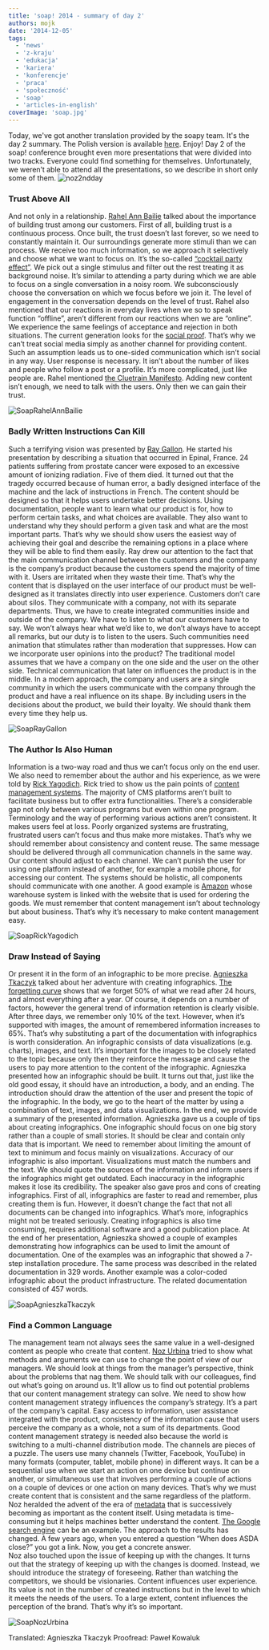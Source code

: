 ```yaml
---
title: 'soap! 2014 - summary of day 2'
authors: mojk
date: '2014-12-05'
tags:
  - 'news'
  - 'z-kraju'
  - 'edukacja'
  - 'kariera'
  - 'konferencje'
  - 'praca'
  - 'społeczność'
  - 'soap'
  - 'articles-in-english'
coverImage: 'soap.jpg'
---
```


Today, we've got another translation provided by the soapy team. It's the day 2
summary. The Polish version is available
[here](../soap-2014-relacja-z-drugiego-dnia/index.md). Enjoy! Day 2 of the soap!
conference brought even more presentations that were divided into two tracks.
Everyone could find something for themselves. Unfortunately, we weren’t able to
attend all the presentations, so we describe in short only some of them.
![noz2ndday](images/noz2ndday.jpg)

<!--truncate-->

### Trust Above All

And not only in a relationship.
[Rahel Ann Bailie](http://soapconf.com/speakers/) talked about the importance of
building trust among our customers. First of all, building trust is a continuous
process. Once built, the trust doesn’t last forever, so we need to constantly
maintain it. Our surroundings generate more stimuli than we can process. We
receive too much information, so we approach it selectively and choose what we
want to focus on. It’s the so-called
[“cocktail party effect”](http://en.wikipedia.org/wiki/Cocktail_party_effect).
We pick out a single stimulus and filter out the rest treating it as background
noise. It’s similar to attending a party during which we are able to focus on a
single conversation in a noisy room. We subconsciously choose the conversation
on which we focus before we join it. The level of engagement in the conversation
depends on the level of trust. Rahel also mentioned that our reactions in
everyday lives when we so to speak function “offline”, aren’t different from our
reactions when we are “online”. We experience the same feelings of acceptance
and rejection in both situations. The current generation looks for the
[social proof](http://en.wikipedia.org/wiki/Social_proof). That’s why we can’t
treat social media simply as another channel for providing content. Such an
assumption leads us to one-sided communication which isn’t social in any way.
User response is necessary. It isn’t about the number of likes and people who
follow a post or a profile. It’s more complicated, just like people are. Rahel
mentioned
[the Cluetrain Manifesto](http://en.wikipedia.org/wiki/The_Cluetrain_Manifesto).
Adding new content isn’t enough, we need to talk with the users. Only then we
can gain their trust.

![SoapRahelAnnBailie](images/SoapRahelAnnBailie.png)

### Badly Written Instructions Can Kill

Such a terrifying vision was presented by
[Ray Gallon](http://soapconf.com/speakers/). He started his presentation by
describing a situation that occurred in Epinal, France. 24 patients suffering
from prostate cancer were exposed to an excessive amount of ionizing radiation.
Five of them died. It turned out that the tragedy occurred because of human
error, a badly designed interface of the machine and the lack of instructions in
French. The content should be designed so that it helps users undertake better
decisions. Using documentation, people want to learn what our product is for,
how to perform certain tasks, and what choices are available. They also want to
understand why they should perform a given task and what are the most important
parts. That’s why we should show users the easiest way of achieving their goal
and describe the remaining options in a place where they will be able to find
them easily. Ray drew our attention to the fact that the main communication
channel between the customers and the company is the company’s product because
the customers spend the majority of time with it. Users are irritated when they
waste their time. That’s why the content that is displayed on the user interface
of our product must be well-designed as it translates directly into user
experience. Customers don’t care about silos. They communicate with a company,
not with its separate departments. Thus, we have to create integrated
communities inside and outside of the company. We have to listen to what our
customers have to say. We won’t always hear what we’d like to, we don’t always
have to accept all remarks, but our duty is to listen to the users. Such
communities need animation that stimulates rather than moderation that
suppresses. How can we incorporate user opinions into the product? The
traditional model assumes that we have a company on the one side and the user on
the other side. Technical communication that later on influences the product is
in the middle. In a modern approach, the company and users are a single
community in which the users communicate with the company through the product
and have a real influence on its shape. By including users in the decisions
about the product, we build their loyalty. We should thank them every time they
help us.

![SoapRayGallon](images/SoapRayGallon.png)

### The Author Is Also Human

Information is a two-way road and thus we can’t focus only on the end user. We
also need to remember about the author and his experience, as we were told by
[Rick Yagodich](http://soapconf.com/speakers). Rick tried to show us the pain
points of
[content management systems](http://en.wikipedia.org/wiki/Content_management_system).
The majority of CMS platforms aren’t built to facilitate business but to offer
extra functionalities. There’s a considerable gap not only between various
programs but even within one program. Terminology and the way of performing
various actions aren’t consistent. It makes users feel at loss. Poorly organized
systems are frustrating, frustrated users can’t focus and thus make more
mistakes. That’s why we should remember about consistency and content reuse. The
same message should be delivered through all communication channels in the same
way. Our content should adjust to each channel. We can’t punish the user for
using one platform instead of another, for example a mobile phone, for accessing
our content. The systems should be holistic, all components should communicate
with one another. A good example is [Amazon](http://www.amazon.com/) whose
warehouse system is linked with the website that is used for ordering the goods.
We must remember that content management isn’t about technology but about
business. That’s why it’s necessary to make content management easy.

![SoapRickYagodich](images/SoapRickYagodich.png)

### Draw Instead of Saying

Or present it in the form of an infographic to be more precise.
[Agnieszka Tkaczyk](http://soapconf.com/speakers) talked about her adventure
with creating infographics.
[The forgetting curve](http://en.wikipedia.org/wiki/Forgetting_curve) shows that
we forget 50% of what we read after 24 hours, and almost everything after a
year. Of course, it depends on a number of factors, however the general trend of
information retention is clearly visible. After three days, we remember only 10%
of the text. However, when it’s supported with images, the amount of remembered
information increases to 65%. That’s why substituting a part of the
documentation with infographics is worth consideration. An infographic consists
of data visualizations (e.g. charts), images, and text. It’s important for the
images to be closely related to the topic because only then they reinforce the
message and cause the users to pay more attention to the content of the
infographic. Agnieszka presented how an infographic should be built. It turns
out that, just like the old good essay, it should have an introduction, a body,
and an ending. The introduction should draw the attention of the user and
present the topic of the infographic. In the body, we go to the heart of the
matter by using a combination of text, images, and data visualizations. In the
end, we provide a summary of the presented information. Agnieszka gave us a
couple of tips about creating infographics. One infographic should focus on one
big story rather than a couple of small stories. It should be clear and contain
only data that is important. We need to remember about limiting the amount of
text to minimum and focus mainly on visualizations. Accuracy of our infographic
is also important. Visualizations must match the numbers and the text. We should
quote the sources of the information and inform users if the infographics might
get outdated. Each inaccuracy in the infographic makes it lose its credibility.
The speaker also gave pros and cons of creating infographics. First of all,
infographics are faster to read and remember, plus creating them is fun.
However, it doesn’t change the fact that not all documents can be changed into
infographics. What’s more, infographics might not be treated seriously. Creating
infographics is also time consuming, requires additional software and a good
publication place. At the end of her presentation, Agnieszka showed a couple of
examples demonstrating how infographics can be used to limit the amount of
documentation. One of the examples was an infographic that showed a 7-step
installation procedure. The same process was described in the related
documentation in 329 words. Another example was a color-coded infographic about
the product infrastructure. The related documentation consisted of 457 words.

![SoapAgnieszkaTkaczyk](images/SoapAgnieszkaTkaczyk.png)

### Find a Common Language

The management team not always sees the same value in a well-designed content as
people who create that content. [Noz Urbina](http://soapconf.com/speakers) tried
to show what methods and arguments we can use to change the point of view of our
managers. We should look at things from the manager’s perspective, think about
the problems that nag them. We should talk with our colleagues, find out what’s
going on around us. It’ll allow us to find out potential problems that our
content management strategy can solve. We need to show how content management
strategy influences the company’s strategy. It’s a part of the company’s
capital. Easy access to information, user assistance integrated with the
product, consistency of the information cause that users perceive the company as
a whole, not a sum of its departments. Good content management strategy is
needed also because the world is switching to a multi-channel distribution mode.
The channels are pieces of a puzzle. The users use many channels (Twitter,
Facebook, YouTube) in many formats (computer, tablet, mobile phone) in different
ways. It can be a sequential use when we start an action on one device but
continue on another, or simultaneous use that involves performing a couple of
actions on a couple of devices or one action on many devices. That’s why we must
create content that is consistent and the same regardless of the platform. Noz
heralded the advent of the era of
[metadata](http://en.wikipedia.org/wiki/Metadata) that is successively becoming
as important as the content itself. Using metadata is time-consuming but it
helps machines better understand the content.
[The Google search engine](https://www.google.com) can be an example. The
approach to the results has changed. A few years ago, when you entered a
question “When does ASDA close?” you got a link. Now, you get a concrete
answer.  
Noz also touched upon the issue of keeping up with the changes. It turns out
that the strategy of keeping up with the changes is doomed. Instead, we should
introduce the strategy of foreseeing. Rather than watching the competitors, we
should be visionaries. Content influences user experience. Its value is not in
the number of created instructions but in the level to which it meets the needs
of the users. To a large extent, content influences the perception of the brand.
That’s why it’s so important.

![SoapNozUrbina](images/SoapNozUrbina.png)

Translated: Agnieszka Tkaczyk Proofread: Paweł Kowaluk

